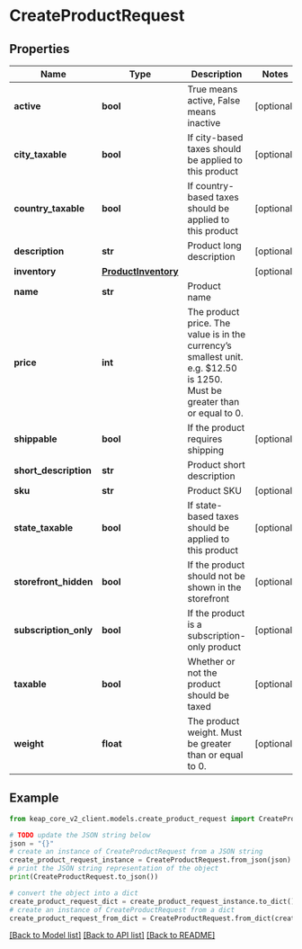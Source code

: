 # CreateProductRequest


## Properties

Name | Type | Description | Notes
------------ | ------------- | ------------- | -------------
**active** | **bool** | True means active, False means inactive | [optional] 
**city_taxable** | **bool** | If city-based taxes should be applied to this product | [optional] 
**country_taxable** | **bool** | If country-based taxes should be applied to this product | [optional] 
**description** | **str** | Product long description | [optional] 
**inventory** | [**ProductInventory**](ProductInventory.md) |  | [optional] 
**name** | **str** | Product name | 
**price** | **int** | The product price. The value is in the currency’s smallest unit. e.g. $12.50 is 1250. Must be greater than or equal to 0. | 
**shippable** | **bool** | If the product requires shipping | [optional] 
**short_description** | **str** | Product short description | 
**sku** | **str** | Product SKU | [optional] 
**state_taxable** | **bool** | If state-based taxes should be applied to this product | [optional] 
**storefront_hidden** | **bool** | If the product should not be shown in the storefront | [optional] 
**subscription_only** | **bool** | If the product is a subscription-only product | [optional] 
**taxable** | **bool** | Whether or not the product should be taxed | [optional] 
**weight** | **float** | The product weight. Must be greater than or equal to 0. | [optional] 

## Example

```python
from keap_core_v2_client.models.create_product_request import CreateProductRequest

# TODO update the JSON string below
json = "{}"
# create an instance of CreateProductRequest from a JSON string
create_product_request_instance = CreateProductRequest.from_json(json)
# print the JSON string representation of the object
print(CreateProductRequest.to_json())

# convert the object into a dict
create_product_request_dict = create_product_request_instance.to_dict()
# create an instance of CreateProductRequest from a dict
create_product_request_from_dict = CreateProductRequest.from_dict(create_product_request_dict)
```
[[Back to Model list]](../README.md#documentation-for-models) [[Back to API list]](../README.md#documentation-for-api-endpoints) [[Back to README]](../README.md)



